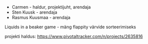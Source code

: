 - Carmen  - haldur, projektijuht, arendaja
- Sten Kuusk - arendaja
- Rasmus Kuusmaa - arendaja

Liquids in a beaker game - mäng flappity värvide sorteerimiseks

projekti haldus: https://www.pivotaltracker.com/n/projects/2635816
